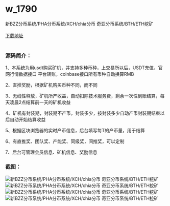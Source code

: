 # w_1790
新BZZ分币系统/PHA分币系统/XCH/chia分币 奇亚分币系统/BTH/ETH挖矿
<br/></br>
[下载地址](https://www.uuid2.com/1790.html "下载地址")
<br/></br>
<h3>源码简介：</h3>
<p>1、本系统为用usdt购买矿机，并支持多种币种，上交易所以后，USDT充值，官网行情数据接口 平台转账，coinbase接口所有币种自动换算RMB<p>
<p>2、直推奖励，根据矿机购买币种不同，而不同<p>
<p>3、无线性释放，矿机所产收益，自动扣除技术服务费，剩余一次性到账结算，每天凌晨2点结算前一天的矿机收益<p>
<p>4、矿机有封装期，封装期不产币，封装多少，按封装多少自动产币封装期结束以后自动开始结算收益<p>
<p>5、根据区块浏览器的实时产币信息，后台填写每T的产币量，用于结算<p>
<p>6、有直推奖、团队奖、产能奖、同级奖，间推奖，可以定制<p>
<p>7、后台可管理会员信息、矿机信息、奖励信息<p>
<h3>截图：</h3>
<img src="https://www.uuid2.com/wp-content/uploads/img/202111/669ed37161.jpg" alt="新BZZ分币系统/PHA分币系统/XCH/chia分币 奇亚分币系统/BTH/ETH挖矿"><img src="https://www.uuid2.com/wp-content/uploads/img/202111/9fee99a201.jpg" alt="新BZZ分币系统/PHA分币系统/XCH/chia分币 奇亚分币系统/BTH/ETH挖矿"><img src="https://www.uuid2.com/wp-content/uploads/img/202111/8448d55942.jpg" alt="新BZZ分币系统/PHA分币系统/XCH/chia分币 奇亚分币系统/BTH/ETH挖矿"><img src="https://www.uuid2.com/wp-content/uploads/img/202111/184f09a420.jpg" alt="新BZZ分币系统/PHA分币系统/XCH/chia分币 奇亚分币系统/BTH/ETH挖矿">
